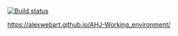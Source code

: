 [![Build status](https://ci.appveyor.com/api/projects/status/aw8ymtuy9yt2ck61?svg=true)](https://ci.appveyor.com/project/AlexWEBArt/ahj-working-environment-yarn)

https://alexwebart.github.io/AHJ-Working_environment/